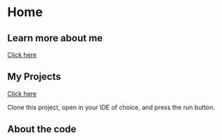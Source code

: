 # Home
## Learn more about me
[Click here](https://miatroiano.github.io/aboutme)
## My Projects
[Click here](https://miatroiano.github.io/projects)

Clone this project, open in your IDE of choice, and press the run button.
## About the code
